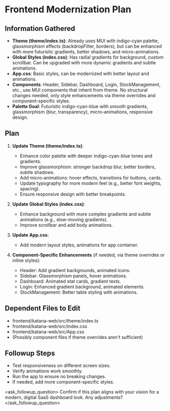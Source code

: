 # Frontend Modernization Plan

## Information Gathered
- **Theme (theme/index.ts)**: Already uses MUI with indigo-cyan palette, glassmorphism effects (backdropFilter, borders), but can be enhanced with more futuristic gradients, better shadows, and micro-animations.
- **Global Styles (index.css)**: Has radial gradients for background, custom scrollbar. Can be upgraded with more dynamic gradients and subtle animations.
- **App.css**: Basic styles, can be modernized with better layout and animations.
- **Components**: Header, Sidebar, Dashboard, Login, StockManagement, etc., use MUI components that inherit from theme. No structural changes needed, only style enhancements via theme overrides and component-specific styles.
- **Palette Goal**: Futuristic indigo-cyan-blue with smooth gradients, glassmorphism (blur, transparency), micro-animations, responsive design.

## Plan
1. **Update Theme (theme/index.ts)**:
   - Enhance color palette with deeper indigo-cyan-blue tones and gradients.
   - Improve glassmorphism: stronger backdrop blur, better borders, subtle shadows.
   - Add micro-animations: hover effects, transitions for buttons, cards.
   - Update typography for more modern feel (e.g., better font weights, spacing).
   - Ensure responsive design with better breakpoints.

2. **Update Global Styles (index.css)**:
   - Enhance background with more complex gradients and subtle animations (e.g., slow-moving gradients).
   - Improve scrollbar and add body animations.

3. **Update App.css**:
   - Add modern layout styles, animations for app container.

4. **Component-Specific Enhancements** (if needed, via theme overrides or inline styles):
   - Header: Add gradient backgrounds, animated icons.
   - Sidebar: Glassmorphism panels, hover animations.
   - Dashboard: Animated stat cards, gradient texts.
   - Login: Enhanced gradient background, animated elements.
   - StockManagement: Better table styling with animations.

## Dependent Files to Edit
- frontend/katana-web/src/theme/index.ts
- frontend/katana-web/src/index.css
- frontend/katana-web/src/App.css
- (Possibly component files if theme overrides aren't sufficient)

## Followup Steps
- Test responsiveness on different screen sizes.
- Verify animations work smoothly.
- Run the app to ensure no breaking changes.
- If needed, add more component-specific styles.

<ask_followup_question>
<question>Confirm if this plan aligns with your vision for a modern, digital SaaS dashboard look. Any adjustments?</question>
</ask_followup_question>
